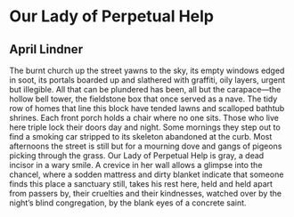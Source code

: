 # Our Lady of Perpetual Help﻿
## April Lindner
The burnt church up the street yawns to the sky,
its empty windows edged in soot, its portals
boarded up and slathered with graffiti,
oily layers, urgent but illegible.
All that can be plundered has been, all
but the carapace—the hollow bell tower,
the fieldstone box that once served as a nave.
The tidy row of homes that line this block
have tended lawns and scalloped bathtub shrines.
Each front porch holds a chair where no one sits.
Those who live here triple lock their doors
day and night. Some mornings they step out
to find a smoking car stripped to its skeleton
abandoned at the curb. Most afternoons
the street is still but for a mourning dove
and gangs of pigeons picking through the grass.
Our Lady of Perpetual Help is gray,
a dead incisor in a wary smile.
A crevice in her wall allows a glimpse
into the chancel, where a sodden mattress
and dirty blanket indicate that someone
finds this place a sanctuary still,
takes his rest here, held and held apart
from passers by, their cruelties and their kindnesses,
watched over by the night’s blind congregation,
by the blank eyes of a concrete saint.﻿